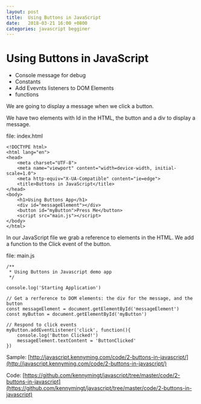 ```yaml
---
layout: post
title:  Using Buttons in JavaScript
date:   2018-03-21 16:00 +0800
categories: javascript begginer
---
```


# Using Buttons in JavaScript

* Console message for debug
* Constants
* Add Evevnts listeners to DOM Elements
* functions

We are going to display a message when we click a button.

We have two elements with Id in the HTML, the button and a div to display a message.

file: index.html
~~~
<!DOCTYPE html>
<html lang="en">
<head>
    <meta charset="UTF-8">
    <meta name="viewport" content="width=device-width, initial-scale=1.0">
    <meta http-equiv="X-UA-Compatible" content="ie=edge">
    <title>Buttons in JavaScript</title>
</head>
<body>
    <h1>Using Buttons App</h1>
    <div id="messageElement"></div>
    <button id="myButton">Press Me</button>
    <script src="main.js"></script>
</body>
</html>
~~~

In our JavaScript file we grab a reference to elements in the HTML.
We add a function to the Click event of the button.

file: main.js
~~~
/**
 * Using Buttons in Javascript demo app
 */

console.log('Starting Application')

// Get a rerference to DOM elements: the div for the message, and the button
const messageElement = document.getElementById('messageElement')
const myButton = document.getElementById('myButton')

// Respond to click events
myButton.addEventListener('click', function(){
    console.log('Button Clicked!')
    messageElement.textContent = 'ButtonClicked'
})
~~~

Sample:
[http://javascript.kennyming.com/code/2-buttons-in-javascript/](http://javascript.kennyming.com/code/2-buttons-in-javascript/)

Code:
[https://github.com/kennymingt/javascript/tree/master/code/2-buttons-in-javascript](https://github.com/kennymingt/javascript/tree/master/code/2-buttons-in-javascript)
